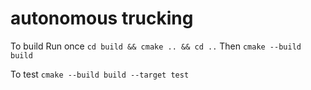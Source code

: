 # autonomous trucking

To build
Run once
`cd build && cmake .. && cd ..`
Then
`cmake --build build`

To test
`cmake --build build --target test`
